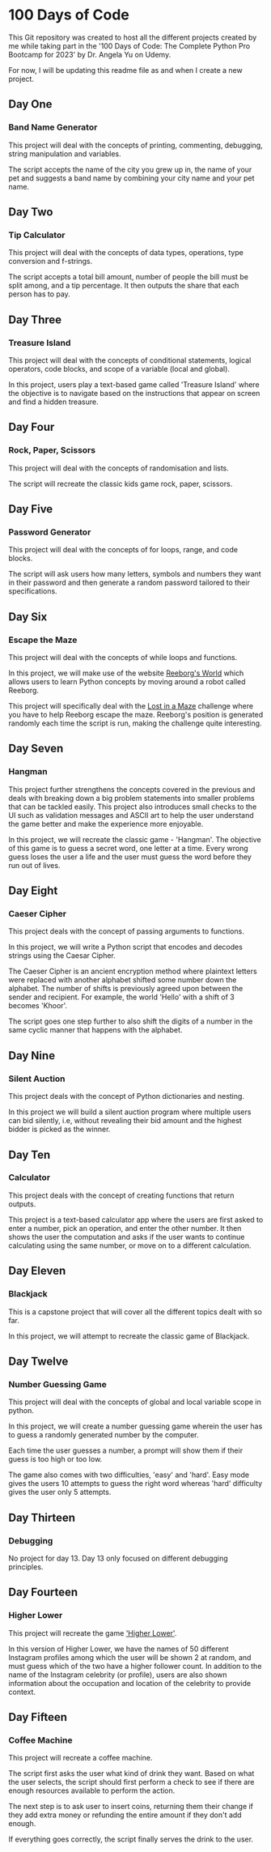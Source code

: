 # 100 Days of Code

This Git repository was created to host all the different projects created by me while taking part in the '100 Days of Code: The Complete Python Pro Bootcamp for 2023' by Dr. Angela Yu on Udemy.

For now, I will be updating this readme file as and when I create a new project.

## Day One

### Band Name Generator

This project will deal with the concepts of printing, commenting, debugging, string manipulation and variables.

The script accepts the name of the city you grew up in, the name of your pet and suggests a band name by combining your city name and your pet name.

## Day Two

### Tip Calculator

This project will deal with the concepts of data types, operations, type conversion and f-strings.

The script accepts a total bill amount, number of people the bill must be split among, and a tip percentage. It then outputs the share that each person has to pay.

## Day Three

### Treasure Island

This project will deal with the concepts of conditional statements, logical operators, code blocks, and scope of a variable (local and global).

In this project, users play a text-based game called 'Treasure Island' where the objective is to navigate based on the instructions that appear on screen and find a hidden treasure.

## Day Four

### Rock, Paper, Scissors

This project will deal with the concepts of randomisation and lists.

The script will recreate the classic kids game rock, paper, scissors.

## Day Five

### Password Generator

This project will deal with the concepts of for loops, range, and code blocks.

The script will ask users how many letters, symbols and numbers they want in their password and then generate a random password tailored to their specifications.

## Day Six

### Escape the Maze

This project will deal with the concepts of while loops and functions.

In this project, we will make use of the website [Reeborg's World](https://reeborg.ca/index_en.html) which allows users to learn Python concepts by moving around a robot called Reeborg.

This project will specifically deal with the [Lost in a Maze](https://reeborg.ca/reeborg.html?lang=en&mode=python&menu=worlds%2Fmenus%2Freeborg_intro_en.json&name=Maze&url=worlds%2Ftutorial_en%2Fmaze1.json) challenge where you have to help Reeborg escape the maze. Reeborg's position is generated randomly each time the script is run, making the challenge quite interesting.

## Day Seven

### Hangman

This project further strengthens the concepts covered in the previous and deals with breaking down a big problem statements into smaller problems that can be tackled easily. This project also introduces small checks to the UI such as validation messages and ASCII art to help the user understand the game better and make the experience more enjoyable.

In this project, we will recreate the classic game - 'Hangman'. The objective of this game is to guess a secret word, one letter at a time. Every wrong guess loses the user a life and the user must guess the word before they run out of lives.

## Day Eight

### Caeser Cipher

This project deals with the concept of passing arguments to functions.

In this project, we will write a Python script that encodes and decodes strings using the Caesar Cipher.

The Caeser Cipher is an ancient encryption method where plaintext letters were replaced with another alphabet shifted some number down the alphabet. The number of shifts is previously agreed upon between the sender and recipient. For example, the world 'Hello' with a shift of 3 becomes 'Khoor'.

The script goes one step further to also shift the digits of a number in the same cyclic manner that happens with the alphabet.

## Day Nine

### Silent Auction

This project deals with the concept of Python dictionaries and nesting.

In this project we will build a silent auction program where multiple users can bid silently, i.e, without revealing their bid amount and the highest bidder is picked as the winner.

## Day Ten

### Calculator

This project deals with the concept of creating functions that return outputs.

This project is a text-based calculator app where the users are first asked to enter a number, pick an operation, and enter the other number. It then shows the user the computation and asks
if the user wants to continue calculating using the same number, or move on to a different calculation.

## Day Eleven

### Blackjack

This is a capstone project that will cover all the different topics dealt with so far.

In this project, we will attempt to recreate the classic game of Blackjack.

## Day Twelve

### Number Guessing Game

This project will deal with the concepts of global and local variable scope in python.

In this project, we will create a number guessing game wherein the user has to guess a randomly generated number by the computer.

Each time the user guesses a number, a prompt will show them if their guess is too high or too low.

The game also comes with two difficulties, 'easy' and 'hard'. Easy mode gives the users 10 attempts to guess the right word whereas 'hard' difficulty gives the user only 5 attempts.

## Day Thirteen

### Debugging

No project for day 13. Day 13 only focused on different debugging principles.

## Day Fourteen

### Higher Lower

This project will recreate the game ['Higher Lower'](https://higherlowergame.com/).

In this version of Higher Lower, we have the names of 50 different Instagram profiles among which the user will be shown 2 at random, and must guess which of the two have a higher follower count. In addition to the name of the Instagram celebrity (or profile), users are also shown information about the occupation and location of the celebrity to provide context.

## Day Fifteen

### Coffee Machine

This project will recreate a coffee machine.

The script first asks the user what kind of drink they want. Based on what the user selects, the script should first perform a check to see if there are enough resources available to perform the action.

The next step is to ask user to insert coins, returning them their change if they add extra money or refunding the entire amount if they don't add enough.

If everything goes correctly, the script finally serves the drink to the user.
